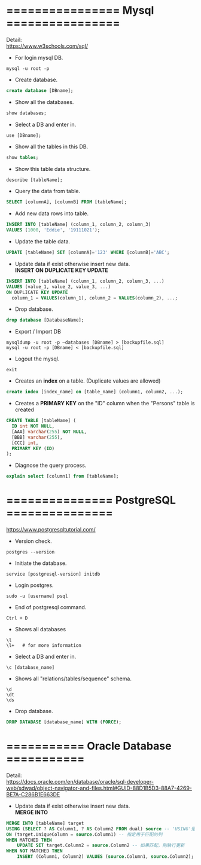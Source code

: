 # ================ Mysql ================

Detail:  
https://www.w3schools.com/sql/

- For login mysql DB.

```
mysql -u root -p
```

- Create database.

```sql
create database [DBname];
```

- Show all the databases.

```sql
show databases;
```

- Select a DB and enter in.

```
use [DBname];
```

- Show all the tables in this DB.

```sql
show tables;
```

- Show this table data structure.

```sql
describe [tableName];
```

- Query the data from table.

```sql
SELECT [columnA], [columnB] FROM [tableName];
```

- Add new data rows into table.

```sql
INSERT INTO [tableName] (column_1, column_2, column_3)
VALUES (1000, 'Eddie', '19111021');
```

- Update the table data.

```sql
UPDATE [tableName] SET [columnA]='123' WHERE [columnB]='ABC';
```

- Update data if exist otherwise insert new data.  
  **INSERT ON DUPLICATE KEY UPDATE**

```sql
INSERT INTO [tableName] (column_1, column_2, column_3, ...)
VALUES (value_1, value_2, value_3, ...)
ON DUPLICATE KEY UPDATE
  column_1 = VALUES(column_1), column_2 = VALUES(column_2), ...;
```

- Drop database.

```sql
drop database [DatabaseName];
```

- Export / Import DB

```
mysqldump -u root -p –databases [DBname] > [backupfile.sql]
mysql -u root -p [DBname] < [backupfile.sql]
```

- Logout the mysql.

```
exit
```

- Creates an **index** on a table. (Duplicate values are allowed)

```sql
create index [index_name] on [table_name] (column1, column2, ...);
```

- Creates a **PRIMARY KEY** on the "ID" column when the "Persons" table is created

```sql
CREATE TABLE [tableName] (
  ID int NOT NULL,
  [AAA] varchar(255) NOT NULL,
  [BBB] varchar(255),
  [CCC] int,
  PRIMARY KEY (ID)
);
```

- Diagnose the query process.

```sql
explain select [column1] from [tableName];
```

# =============== PostgreSQL ===============

https://www.postgresqltutorial.com/

- Version check.

```
postgres --version
```

- Initiate the database.

```
service [postgresql-version] initdb
```

- Login postgres.

```
sudo -u [username] psql
```

- End of postgresql command.

```
Ctrl + D
```

- Shows all databases

```
\l
\l+   # for more information
```

- Select a DB and enter in.

```
\c [database_name]
```

- Shows all "relations/tables/sequence" schema.

```
\d
\dt
\ds
```

- Drop database.

```sql
DROP DATABASE [database_name] WITH (FORCE);
```

# =========== Oracle Database ===========

Detail:  
https://docs.oracle.com/en/database/oracle/sql-developer-web/sdwad/object-navigator-and-files.html#GUID-88D1B5D3-88A7-4269-BE7A-C286B1E663DE

- Update data if exist otherwise insert new data.  
  **MERGE INTO**

```sql
MERGE INTO [tableName] target
USING (SELECT ? AS Column1, ? AS Column2 FROM dual) source -- 'USING'是一個子句sql
ON (target.UniqueColumn = source.Column1) -- 指定用于匹配的列
WHEN MATCHED THEN
    UPDATE SET target.Column2 = source.Column2 -- 如果匹配，則執行更新
WHEN NOT MATCHED THEN
    INSERT (Column1, Column2) VALUES (source.Column1, source.Column2); -- 如果不匹配，則執行插入
```

